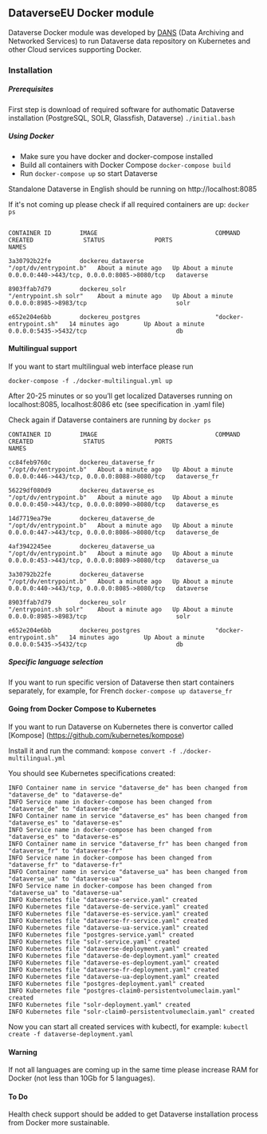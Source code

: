## DataverseEU Docker module
Dataverse Docker module was developed by [DANS](http://dans.knaw.nl) (Data Archiving and Networked Services) to run Dataverse data repository on Kubernetes and other Cloud services supporting Docker.

### Installation

##### Prerequisites
First step is download of required software for authomatic Dataverse installation (PostgreSQL, SOLR, Glassfish, Dataverse)
`./initial.bash`

##### Using Docker
* Make sure you have docker and docker-compose installed
* Build all containers with Docker Compose `docker-compose build` 
* Run `docker-compose up` so start Dataverse

Standalone Dataverse in English should be running on http://localhost:8085

If it's not coming up please check if all required containers are up: `docker ps`

```

CONTAINER ID        IMAGE                                 COMMAND                  CREATED              STATUS              PORTS                                          NAMES

3a30792b22fe        dockereu_dataverse                    "/opt/dv/entrypoint.b"   About a minute ago   Up About a minute   0.0.0.0:440->443/tcp, 0.0.0.0:8085->8080/tcp   dataverse

8903ffab7d79        dockereu_solr                         "/entrypoint.sh solr"    About a minute ago   Up About a minute   0.0.0.0:8985->8983/tcp                         solr

e652e204e6bb        dockereu_postgres                     "docker-entrypoint.sh"   14 minutes ago       Up About a minute   0.0.0.0:5435->5432/tcp                         db
```

#### Multilingual support
If you want to start multilingual web interface please run

`docker-compose -f ./docker-multilingual.yml up`

After 20-25 minutes or so you’ll get localized Dataverses running on localhost:8085, localhost:8086 etc (see specification in .yaml file)

Check again if Dataverse containers are running by `docker ps`

```
CONTAINER ID        IMAGE                                 COMMAND                  CREATED              STATUS              PORTS                                          NAMES

cc84feb9760c        dockereu_dataverse_fr                 "/opt/dv/entrypoint.b"   About a minute ago   Up About a minute   0.0.0.0:446->443/tcp, 0.0.0.0:8088->8080/tcp   dataverse_fr

56229df080d9        dockereu_dataverse_es                 "/opt/dv/entrypoint.b"   About a minute ago   Up About a minute   0.0.0.0:450->443/tcp, 0.0.0.0:8090->8080/tcp   dataverse_es

14d7719ea79e        dockereu_dataverse_de                 "/opt/dv/entrypoint.b"   About a minute ago   Up About a minute   0.0.0.0:447->443/tcp, 0.0.0.0:8086->8080/tcp   dataverse_de

4af3942245ee        dockereu_dataverse_ua                 "/opt/dv/entrypoint.b"   About a minute ago   Up About a minute   0.0.0.0:453->443/tcp, 0.0.0.0:8089->8080/tcp   dataverse_ua

3a30792b22fe        dockereu_dataverse                    "/opt/dv/entrypoint.b"   About a minute ago   Up About a minute   0.0.0.0:440->443/tcp, 0.0.0.0:8085->8080/tcp   dataverse

8903ffab7d79        dockereu_solr                         "/entrypoint.sh solr"    About a minute ago   Up About a minute   0.0.0.0:8985->8983/tcp                         solr

e652e204e6bb        dockereu_postgres                     "docker-entrypoint.sh"   14 minutes ago       Up About a minute   0.0.0.0:5435->5432/tcp                         db
```

##### Specific language selection
If you want to run specific version of Dataverse then start containers separately, for example, for French
`docker-compose up dataverse_fr`

#### Going from Docker Compose to Kubernetes
If you want to run Dataverse on Kubernetes there is convertor called [Kompose] (https://github.com/kubernetes/kompose)

Install it and run the command:
`kompose convert -f ./docker-multilingual.yml` 

You should see Kubernetes specifications created:

```
INFO Container name in service "dataverse_de" has been changed from "dataverse_de" to "dataverse-de" 
INFO Service name in docker-compose has been changed from "dataverse_de" to "dataverse-de" 
INFO Container name in service "dataverse_es" has been changed from "dataverse_es" to "dataverse-es" 
INFO Service name in docker-compose has been changed from "dataverse_es" to "dataverse-es" 
INFO Container name in service "dataverse_fr" has been changed from "dataverse_fr" to "dataverse-fr" 
INFO Service name in docker-compose has been changed from "dataverse_fr" to "dataverse-fr" 
INFO Container name in service "dataverse_ua" has been changed from "dataverse_ua" to "dataverse-ua" 
INFO Service name in docker-compose has been changed from "dataverse_ua" to "dataverse-ua" 
INFO Kubernetes file "dataverse-service.yaml" created 
INFO Kubernetes file "dataverse-de-service.yaml" created 
INFO Kubernetes file "dataverse-es-service.yaml" created 
INFO Kubernetes file "dataverse-fr-service.yaml" created 
INFO Kubernetes file "dataverse-ua-service.yaml" created 
INFO Kubernetes file "postgres-service.yaml" created 
INFO Kubernetes file "solr-service.yaml" created  
INFO Kubernetes file "dataverse-deployment.yaml" created 
INFO Kubernetes file "dataverse-de-deployment.yaml" created 
INFO Kubernetes file "dataverse-es-deployment.yaml" created 
INFO Kubernetes file "dataverse-fr-deployment.yaml" created 
INFO Kubernetes file "dataverse-ua-deployment.yaml" created 
INFO Kubernetes file "postgres-deployment.yaml" created 
INFO Kubernetes file "postgres-claim0-persistentvolumeclaim.yaml" created 
INFO Kubernetes file "solr-deployment.yaml" created 
INFO Kubernetes file "solr-claim0-persistentvolumeclaim.yaml" created
``` 

Now you can start all created services with kubectl, for example: `kubectl create -f dataverse-deployment.yaml`

#### Warning

If not all languages are coming up in the same time please increase RAM for Docker (not less than 10Gb for 5 languages). 

#### To Do

Health check support should be added to get Dataverse installation process from Docker more sustainable.
